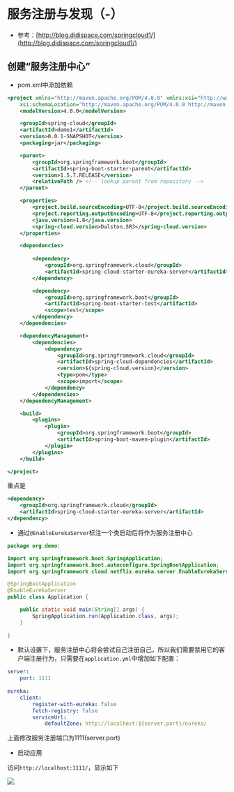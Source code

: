 # 服务注册与发现（-）

- 参考：[http://blog.didispace.com/springcloud1/](http://blog.didispace.com/springcloud1/)


## 创建“服务注册中心”


- pom.xml中添加依赖

```xml
<project xmlns="http://maven.apache.org/POM/4.0.0" xmlns:xsi="http://www.w3.org/2001/XMLSchema-instance"
	xsi:schemaLocation="http://maven.apache.org/POM/4.0.0 http://maven.apache.org/xsd/maven-4.0.0.xsd">
	<modelVersion>4.0.0</modelVersion>

	<groupId>spring-cloud</groupId>
	<artifactId>demo1</artifactId>
	<version>0.0.1-SNAPSHOT</version>
	<packaging>jar</packaging>

	<parent>
		<groupId>org.springframework.boot</groupId>
		<artifactId>spring-boot-starter-parent</artifactId>
		<version>1.5.7.RELEASE</version>
		<relativePath /> <!-- lookup parent from repository -->
	</parent>

	<properties>
		<project.build.sourceEncoding>UTF-8</project.build.sourceEncoding>
		<project.reporting.outputEncoding>UTF-8</project.reporting.outputEncoding>
		<java.version>1.8</java.version>
		<spring-cloud.version>Dalston.SR3</spring-cloud.version>
	</properties>

	<dependencies>
	
		<dependency>
			<groupId>org.springframework.cloud</groupId>
			<artifactId>spring-cloud-starter-eureka-server</artifactId>
		</dependency>

		<dependency>
			<groupId>org.springframework.boot</groupId>
			<artifactId>spring-boot-starter-test</artifactId>
			<scope>test</scope>
		</dependency>
	</dependencies>

	<dependencyManagement>
		<dependencies>
			<dependency>
				<groupId>org.springframework.cloud</groupId>
				<artifactId>spring-cloud-dependencies</artifactId>
				<version>${spring-cloud.version}</version>
				<type>pom</type>
				<scope>import</scope>
			</dependency>
		</dependencies>
	</dependencyManagement>

	<build>
		<plugins>
			<plugin>
				<groupId>org.springframework.boot</groupId>
				<artifactId>spring-boot-maven-plugin</artifactId>
			</plugin>
		</plugins>
	</build>

</project>
```
重点是
```xml
<dependency>
	<groupId>org.springframework.cloud</groupId>
	<artifactId>spring-cloud-starter-eureka-server</artifactId>
</dependency>
```

- 通过`@EnableEurekaServer`标注一个类启动后将作为服务注册中心

```java
package org.demo;

import org.springframework.boot.SpringApplication;
import org.springframework.boot.autoconfigure.SpringBootApplication;
import org.springframework.cloud.netflix.eureka.server.EnableEurekaServer;

@SpringBootApplication
@EnableEurekaServer
public class Application {

	public static void main(String[] args) {
		SpringApplication.run(Application.class, args);
	}
	
}
```

- 默认设置下，服务注册中心将会尝试自己注册自己，所以我们需要禁用它的客户端注册行为，只需要在`application.yml`中增加如下配置：
```yml
server:
    port: 1111
    
eureka:
    client:
        register-with-eureka: false
        fetch-registry: false
        serviceUrl:
            defaultZone: http://localhost:${server.port}/eureka/
```
上面修改服务注册端口为1111(server.port)

- 启动应用

访问`http://localhost:1111/`，显示如下

![](https://github.com/916812579/spring-cloud/raw/master/eureka.png)




